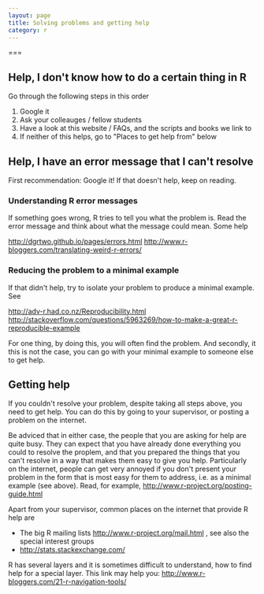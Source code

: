 ```yaml
---
layout: page
title: Solving problems and getting help
category: r
---
```

===

## Help, I don't know how to do a certain thing in R

Go through the following steps in this order

1. Google it
2. Ask your colleauges / fellow students
3. Have a look at this website / FAQs, and the scripts and books we link to
4. If neither of this helps, go to "Places to get help from" below


## Help, I have an error message that I can't resolve

First recommendation: Google it! If that doesn't help, keep on reading.

### Understanding R error messages 

If something goes wrong, R tries to tell you what the problem is. Read the error message and think about what the message could mean. Some help

http://dgrtwo.github.io/pages/errors.html
http://www.r-bloggers.com/translating-weird-r-errors/

### Reducing the problem to a minimal example

If that didn't help, try to isolate your problem to produce a minimal example. See 

http://adv-r.had.co.nz/Reproducibility.html
http://stackoverflow.com/questions/5963269/how-to-make-a-great-r-reproducible-example

For one thing, by doing this, you will often find the problem. And secondly, it this is not the case, you can go with your minimal example to someone else to get help. 

## Getting help

If you couldn't resolve your problem, despite taking all steps above, you need to get help. You can do this by going to your supervisor, or posting a problem on the internet.

Be adviced that in either case, the people that you are asking for help are quite busy. They can expect that you have already done everything you could to resolve the proplem, and that you prepared the things that you can't resolve in a way that makes them easy to give you help. Particularly on the internet, people can get very annoyed if you don't present your problem in the form that is most easy for them to address, i.e. as a minimal example (see above). Read, for example, http://www.r-project.org/posting-guide.html

Apart from your supervisor, common places on the internet that provide R help are 

* The big R mailing lists http://www.r-project.org/mail.html , see also the special interest groups
* http://stats.stackexchange.com/

R has several layers and it is sometimes difficult to understand, how to find help for a special layer. This link may help you: http://www.r-bloggers.com/21-r-navigation-tools/










